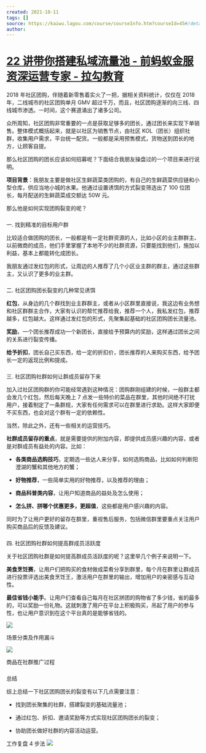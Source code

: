 ```yaml
---
created: 2021-10-11
tags: []
source: https://kaiwu.lagou.com/course/courseInfo.htm?courseId=45#/detail/pc?id=1636
author: 
---
```


# [22 讲带你搭建私域流量池 - 前蚂蚁金服资深运营专家 - 拉勾教育](https://kaiwu.lagou.com/course/courseInfo.htm?courseId=45#/detail/pc?id=1636)


2018 年社区团购，伴随着新零售着实火了一把，据相关资料统计，仅仅在 2018 年，二线城市的社区团购单月 GMV 超过千万，而且，社区团购逐渐的向三线、四线城市渗透。一时间，这个赛道涌出了诸多公司。  

众所周知，社区团购非常重要的一点是获取足够多的团长，通过团长来实现下单销售。整体模式概括起来，就是以社区为销售节点，由社区 KOL（团长）组织社群，收集用户需求，平台统一配货。一般都是采用预售模式，货物送到团长的地方，让顾客自提。

那么社区团购的团长应该如何招募呢？下面结合我朋友操盘过的一个项目来进行说明。

**项目背景**：我朋友主要是做社区生鲜蔬菜类团购的，有自己的生鲜蔬菜供应链和小型仓库，供应当地小城的水果。他通过设置诱饵的方式裂变筛选出了 100 位团长，每月配送的生鲜蔬菜成交额达 50W 元。

那么他是如何实现团购裂变的呢？

### 

一. 找到精准的目标用户群

比较适合做团购的团长，一般都是有一定社群资源的人，比如小区的业主群群主、以前微商的成员，他们手里掌握了本地不少的社群资源，只要能找到他们，施加以利益，基本上都能转化成团长。

我朋友通过发红包的形式，让周边的人推荐了几个小区业主群的群主，通过这些群主，又认识了更多的业主群。

### 

二. 社区团购团长裂变的几种常见诱饵

**红包**，从身边的几个群找到业主群群主，或者从小区群里直接说，我这边有业务想和社区群群主合作，大家有认识的帮忙推荐给我，推荐一个人，我私发红包，推荐越多，红包越大。这样通过发红包的形式，先聚集起基础的社区团购团长流量池。

**奖励**，一个团长推荐成功一个新团长，直接给予预算内的奖励，这样通过团长之间的关系进行裂变传播。

**给予折扣**，团长自己买东西，给一定的折扣价，团长推荐的人来购买东西，给予团长一定的返现比例和提成。

### 

三. 社区团购社群如何让群成员留存下来

加入过社区团购群的你可能经常遇到这种情况：团购群刚组建的时候，一般群主都会发几个红包，然后每天晚上 7 点发一些特价的菜品在群里，其他时间绝不打扰用户，接着制定了一条群规，大家有任何需求可以在群里进行求助。这样大家即便不买东西，也会对这个群有一定的依赖性。

当然，除此之外，还有一些相关的运营技巧。

**社群成员留存的重点**，就是需要提供的附加内容，即提供成员感兴趣的内容，或者是对群成员有益处的内容。比如：

-   **各类商品选购技巧**，定期选一些达人来分享，如何选购商品，比如如何判断阳澄湖的蟹和其他地方的蟹；
    
-   **好物推荐**，一些简单实用的好物推荐，以及推荐的理由；
    
-   **商品科普类内容**，让用户知道商品的益处及怎么使用；
    
-   **怎么拼、拼哪个优惠更多，更超值**，这些都是用户感兴趣的内容。
    

同时为了让用户更好的留存在群里，重视售后服务，包括微信群里要重点关注用户购买商品后的反馈及建议。

### 

四. 社区团购社群如何提高群成员活跃度

关于社区团购社群是如何提高群成员活跃度的呢？这里举几个例子来说明一下。

**美食烹饪赛**，让用户们把购买的食材做成菜肴分享到群里，每个月在群里让群成员进行投票评选出美食烹饪王，激活用户在群里的输出，增加用户的亲密感与互动性。

**最佳省钱小能手**。让用户们查看自己每月在社区拼团的购物省了多少钱，省的最多的，可以奖励一份礼物。这就刺激了用户在平台上积极购买，吊起了用户的参与性，也让用户意识到在这个平台真的是能够省钱的。

![](https://s0.lgstatic.com/i/image3/M01/0B/BA/Ciqah16NZaeACwNSAAH8Rp8Sj9s914.png)

场景分类及作用漏斗

![](https://s0.lgstatic.com/i/image3/M01/84/D0/Cgq2xl6NZaiAV0MBAAFm4c_Xi2g907.png)  

商品在社群推广过程

### 

总结

综上总结一下社区团购团长的裂变有以下几点需要注意：

-   找到团长聚集的社群，搭建裂变的基础流量池；
    
-   通过红包、折扣、邀请奖励等方式实现社区团购团长的裂变；
    
-   协助团长做好社群的内容活动运营。
    

工作复盘 4 步法 ![](https://s0.lgstatic.com/i/image3/M01/84/D0/Cgq2xl6NZaiARMQcAADp2412X8U563.png)
